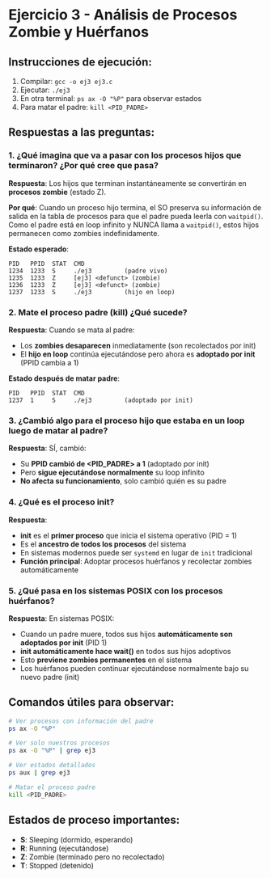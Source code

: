 # Ejercicio 3 - Análisis de Procesos Zombie y Huérfanos

## Instrucciones de ejecución:
1. Compilar: `gcc -o ej3 ej3.c`
2. Ejecutar: `./ej3`
3. En otra terminal: `ps ax -O "%P"` para observar estados
4. Para matar el padre: `kill <PID_PADRE>`

## Respuestas a las preguntas:

### 1. ¿Qué imagina que va a pasar con los procesos hijos que terminaron? ¿Por qué cree que pasa?

**Respuesta**: Los hijos que terminan instantáneamente se convertirán en **procesos zombie** (estado Z).

**Por qué**: Cuando un proceso hijo termina, el SO preserva su información de salida en la tabla de procesos para que el padre pueda leerla con `waitpid()`. Como el padre está en loop infinito y NUNCA llama a `waitpid()`, estos hijos permanecen como zombies indefinidamente.

**Estado esperado**:
```
PID   PPID  STAT  CMD
1234  1233  S     ./ej3         (padre vivo)
1235  1233  Z     [ej3] <defunct> (zombie)
1236  1233  Z     [ej3] <defunct> (zombie)
1237  1233  S     ./ej3         (hijo en loop)
```

### 2. Mate el proceso padre (kill) ¿Qué sucede?

**Respuesta**: Cuando se mata al padre:
- Los **zombies desaparecen** inmediatamente (son recolectados por init)
- El **hijo en loop** continúa ejecutándose pero ahora es **adoptado por init** (PPID cambia a 1)

**Estado después de matar padre**:
```
PID   PPID  STAT  CMD
1237  1     S     ./ej3         (adoptado por init)
```

### 3. ¿Cambió algo para el proceso hijo que estaba en un loop luego de matar al padre?

**Respuesta**: SÍ, cambió:
- Su **PPID cambió de <PID_PADRE> a 1** (adoptado por init)
- Pero **sigue ejecutándose normalmente** su loop infinito
- **No afecta su funcionamiento**, solo cambió quién es su padre

### 4. ¿Qué es el proceso init?

**Respuesta**: 
- **init** es el **primer proceso** que inicia el sistema operativo (PID = 1)
- Es el **ancestro de todos los procesos** del sistema
- En sistemas modernos puede ser `systemd` en lugar de `init` tradicional
- **Función principal**: Adoptar procesos huérfanos y recolectar zombies automáticamente

### 5. ¿Qué pasa en los sistemas POSIX con los procesos huérfanos?

**Respuesta**: En sistemas POSIX:
- Cuando un padre muere, todos sus hijos **automáticamente son adoptados por init** (PID 1)
- **init automáticamente hace wait()** en todos sus hijos adoptivos
- Esto **previene zombies permanentes** en el sistema
- Los huérfanos pueden continuar ejecutándose normalmente bajo su nuevo padre (init)

## Comandos útiles para observar:

```bash
# Ver procesos con información del padre
ps ax -O "%P"

# Ver solo nuestros procesos
ps ax -O "%P" | grep ej3

# Ver estados detallados
ps aux | grep ej3

# Matar el proceso padre
kill <PID_PADRE>
```

## Estados de proceso importantes:
- **S**: Sleeping (dormido, esperando)
- **R**: Running (ejecutándose)
- **Z**: Zombie (terminado pero no recolectado)
- **T**: Stopped (detenido)
